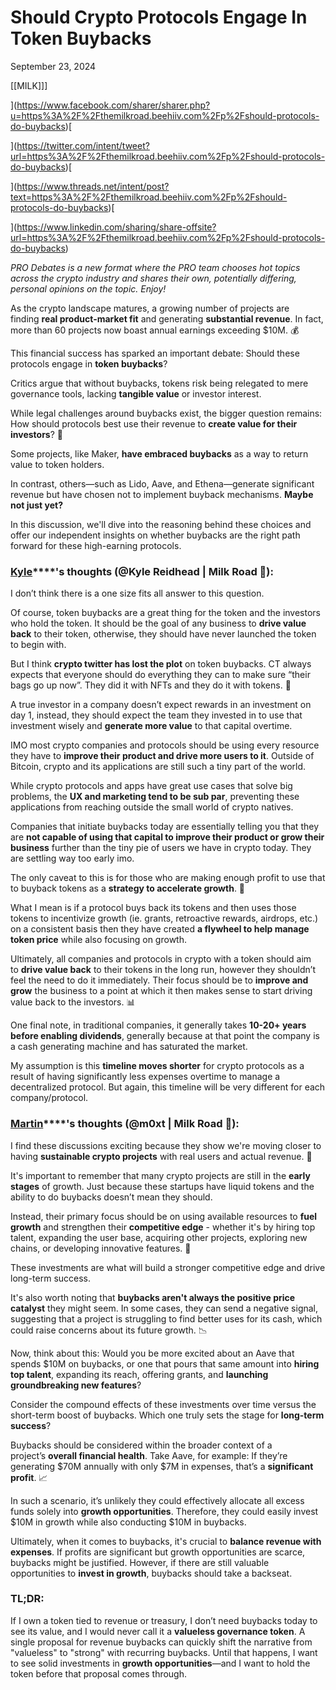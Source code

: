# Should Crypto Protocols Engage In Token Buybacks

September 23, 2024

[[MILK]]]

](https://www.facebook.com/sharer/sharer.php?u=https%3A%2F%2Fthemilkroad.beehiiv.com%2Fp%2Fshould-protocols-do-buybacks)[

](https://twitter.com/intent/tweet?url=https%3A%2F%2Fthemilkroad.beehiiv.com%2Fp%2Fshould-protocols-do-buybacks)[

](https://www.threads.net/intent/post?text=https%3A%2F%2Fthemilkroad.beehiiv.com%2Fp%2Fshould-protocols-do-buybacks)[

](https://www.linkedin.com/sharing/share-offsite?url=https%3A%2F%2Fthemilkroad.beehiiv.com%2Fp%2Fshould-protocols-do-buybacks)

_PRO Debates is a new format where the PRO team chooses hot topics across the crypto industry and shares their own, potentially differing, personal opinions on the topic. Enjoy!_

As the crypto landscape matures, a growing number of projects are finding **real product-market fit** and generating **substantial revenue**. In fact, more than 60 projects now boast annual earnings exceeding $10M. 💰️ 

This financial success has sparked an important debate: Should these protocols engage in **token buybacks**?

Critics argue that without buybacks, tokens risk being relegated to mere governance tools, lacking **tangible value** or investor interest.

While legal challenges around buybacks exist, the bigger question remains: How should protocols best use their revenue to **create value for their investors**? 🧐

Some projects, like Maker, **have embraced buybacks** as a way to return value to token holders.

In contrast, others—such as Lido, Aave, and Ethena—generate significant revenue but have chosen not to implement buyback mechanisms. **Maybe not just yet?** 

In this discussion, we'll dive into the reasoning behind these choices and offer our independent insights on whether buybacks are the right path forward for these high-earning protocols.

### **[Kyle](https://x.com/KyleReidhead?utm_source=themilkroad.beehiiv.com&utm_medium=referral&utm_campaign=pro-debates-should-crypto-protocols-engage-in-token-buybacks)****'s thoughts (@Kyle Reidhead | Milk Road** 🥛**):**

I don’t think there is a one size fits all answer to this question.

Of course, token buybacks are a great thing for the token and the investors who hold the token. It should be the goal of any business to **drive value back** to their token, otherwise, they should have never launched the token to begin with.

But I think **crypto twitter has lost the plot** on token buybacks. CT always expects that everyone should do everything they can to make sure “their bags go up now”. They did it with NFTs and they do it with tokens. 💬 

A true investor in a company doesn’t expect rewards in an investment on day 1, instead, they should expect the team they invested in to use that investment wisely and **generate more value** to that capital overtime.

IMO most crypto companies and protocols should be using every resource they have to **improve their product and drive more users to it**. Outside of Bitcoin, crypto and its applications are still such a tiny part of the world.

While crypto protocols and apps have great use cases that solve big problems, the **UX and marketing tend to be sub par**, preventing these applications from reaching outside the small world of crypto natives.

Companies that initiate buybacks today are essentially telling you that they are **not capable of using that capital to improve their product or grow their business** further than the tiny pie of users we have in crypto today. They are settling way too early imo.

The only caveat to this is for those who are making enough profit to use that to buyback tokens as a **strategy to accelerate growth**. 💸 

What I mean is if a protocol buys back its tokens and then uses those tokens to incentivize growth (ie. grants, retroactive rewards, airdrops, etc.) on a consistent basis then they have created **a flywheel to help manage token price** while also focusing on growth.

Ultimately, all companies and protocols in crypto with a token should aim to **drive value back** to their tokens in the long run, however they shouldn’t feel the need to do it immediately. Their focus should be to **improve and grow** the business to a point at which it then makes sense to start driving value back to the investors. 📊

One final note, in traditional companies, it generally takes **10-20+ years before enabling dividends**, generally because at that point the company is a cash generating machine and has saturated the market.

My assumption is this **timeline moves shorter** for crypto protocols as a result of having significantly less expenses overtime to manage a decentralized protocol. But again, this timeline will be very different for each company/protocol.

### **[Martin](https://x.com/m0xt_?utm_source=themilkroad.beehiiv.com&utm_medium=referral&utm_campaign=pro-debates-should-crypto-protocols-engage-in-token-buybacks)****'s thoughts (@m0xt | Milk Road** 🥛**):**

I find these discussions exciting because they show we're moving closer to having **sustainable crypto projects** with real users and actual revenue. 🤩 

It's important to remember that many crypto projects are still in the **early stages** of growth. Just because these startups have liquid tokens and the ability to do buybacks doesn’t mean they should.

Instead, their primary focus should be on using available resources to **fuel growth** and strengthen their **competitive edge** - whether it's by hiring top talent, expanding the user base, acquiring other projects, exploring new chains, or developing innovative features. 💯 

These investments are what will build a stronger competitive edge and drive long-term success.

It's also worth noting that **buybacks aren't always the positive price catalyst** they might seem. In some cases, they can send a negative signal, suggesting that a project is struggling to find better uses for its cash, which could raise concerns about its future growth. 📉 

Now, think about this: Would you be more excited about an Aave that spends $10M on buybacks, or one that pours that same amount into **hiring top talent**, expanding its reach, offering grants, and **launching groundbreaking new features**?

Consider the compound effects of these investments over time versus the short-term boost of buybacks. Which one truly sets the stage for **long-term success**?

Buybacks should be considered within the broader context of a project’s **overall financial health**. Take Aave, for example: If they’re generating $70M annually with only $7M in expenses, that’s a **significant profit**. 📈 

In such a scenario, it’s unlikely they could effectively allocate all excess funds solely into **growth opportunities**. Therefore, they could easily invest $10M in growth while also conducting $10M in buybacks.

Ultimately, when it comes to buybacks, it's crucial to **balance revenue with expenses**. If profits are significant but growth opportunities are scarce, buybacks might be justified. However, if there are still valuable opportunities to **invest in growth**, buybacks should take a backseat.

### **TL;DR:** 

If I own a token tied to revenue or treasury, I don’t need buybacks today to see its value, and I would never call it a **valueless governance token**. A single proposal for revenue buybacks can quickly shift the narrative from "valueless" to "strong" with recurring buybacks. Until that happens, I want to see solid investments in **growth opportunities**—and I want to hold the token before that proposal comes through.